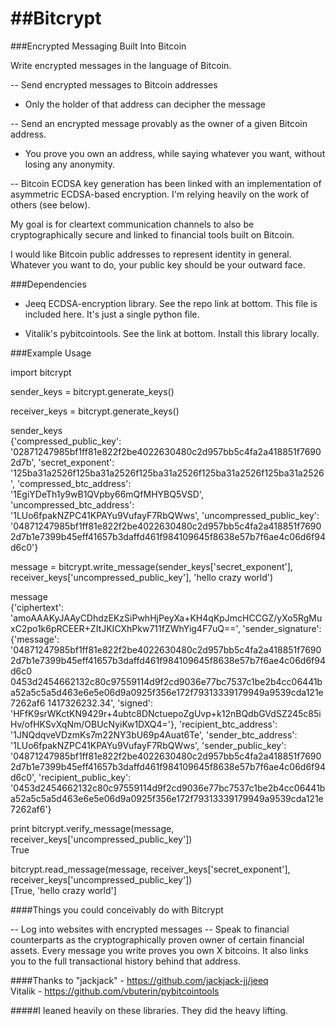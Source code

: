 ##Bitcrypt
========

###Encrypted Messaging Built Into Bitcoin

Write encrypted messages in the language of Bitcoin.

-- Send encrypted messages to Bitcoin addresses
  - Only the holder of that address can decipher the message

-- Send an encrypted message provably as the owner of a given Bitcoin address.
  - You prove you own an address, while saying whatever you want, without losing any anonymity.

-- Bitcoin ECDSA key generation has been linked with an implementation of asymmetric ECDSA-based encryption.  I'm relying heavily on the work of others (see below).

My goal is for cleartext communication channels to also be cryptographically secure and linked to financial tools built on Bitcoin.

I would like Bitcoin public addresses to represent identity in general.  Whatever you want to do, your public key
should be your outward face.  

###Dependencies
- Jeeq ECDSA-encryption library.  See the repo link at bottom.  This file is included here.  It's just a single python file.

- Vitalik's pybitcointools.  See the link at bottom.  Install this library locally.

###Example Usage

import bitcrypt  

sender_keys = bitcrypt.generate_keys()  

receiver_keys = bitcrypt.generate_keys()  

sender_keys  
{'compressed_public_key': '02871247985bf1ff81e822f2be4022630480c2d957bb5c4fa2a418851f76902d7b', 'secret_exponent': '125ba31a2526f125ba31a2526f125ba31a2526f125ba31a2526f125ba31a2526', 'compressed_btc_address': '1EgiYDeTh1y9wB1QVpby66mQfMHYBQ5VSD', 'uncompressed_btc_address': '1LUo6fpakNZPC41KPAYu9VufayF7RbQWws', 'uncompressed_public_key': '04871247985bf1ff81e822f2be4022630480c2d957bb5c4fa2a418851f76902d7b1e7399b45eff41657b3daffd461f984109645f8638e57b7f6ae4c06d6f94d6c0'}  

message = bitcrypt.write_message(sender_keys['secret_exponent'], receiver_keys['uncompressed_public_key'], 'hello crazy world')  

message  
{'ciphertext': 'amoAAAKyJAAyCDhdzEKzSiPwhHjPeyXa+KH4qKpJmcHCCGZ/yXo5RgMuxC2po1k6pRCEER+ZItJKICXhPkw711fZWhYig4F7uQ==', 'sender_signature': {'message': '04871247985bf1ff81e822f2be4022630480c2d957bb5c4fa2a418851f76902d7b1e7399b45eff41657b3daffd461f984109645f8638e57b7f6ae4c06d6f94d6c0 0453d2454662132c80c97559114d9f2cd9036e77bc7537c1be2b4cc06441ba52a5c5a5d463e6e5e06d9a0925f356e172f79313339179949a9539cda121e7262af6 1417326232.34', 'signed': 'HFfK9srWKctKN9429r+4ubtc8DNctuepoZgUvp+k12nBQdbGVdSZ245c85iHv/ofHKSvXqNm/OBUcNyiKw1DXQ4='}, 'recipient_btc_address': '1JNQdqveVDzmKs7m22NY3bU69p4Auat6Te', 'sender_btc_address': '1LUo6fpakNZPC41KPAYu9VufayF7RbQWws', 'sender_public_key': '04871247985bf1ff81e822f2be4022630480c2d957bb5c4fa2a418851f76902d7b1e7399b45eff41657b3daffd461f984109645f8638e57b7f6ae4c06d6f94d6c0', 'recipient_public_key': '0453d2454662132c80c97559114d9f2cd9036e77bc7537c1be2b4cc06441ba52a5c5a5d463e6e5e06d9a0925f356e172f79313339179949a9539cda121e7262af6'}  

print bitcrypt.verify_message(message, receiver_keys['uncompressed_public_key'])  
True  

bitcrypt.read_message(message, receiver_keys['secret_exponent'], receiver_keys['uncompressed_public_key'])  
[True, 'hello crazy world']




####Things you could conceivably do with Bitcrypt

-- Log into websites with encrypted messages
-- Speak to financial counterparts as the cryptographically proven owner of certain financial assets.  Every message you write proves you own X bitcoins.  It also links you to
the full transactional history behind that address.


####Thanks to
"jackjack" - https://github.com/jackjack-jj/jeeq  
Vitalik - https://github.com/vbuterin/pybitcointools

#####I leaned heavily on these libraries.  They did the heavy lifting.
